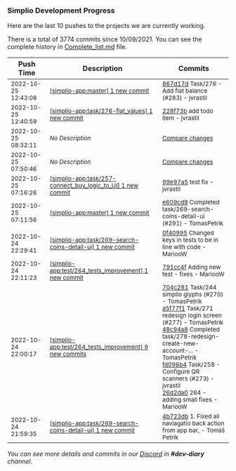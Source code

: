
### Simplio Development Progress

Here are the last 10 pushes to the projects we are currently working.

There is a total of 3774 commits since 10/09/2021. You can see the complete history in
 [Complete_list.md](Complete_list.md) file.

| Push Time | Description | Commits |
| --- | --- | --- |
| <sub>2022-10-25 12:43:08</sub> | <sub>[[simplio-app:master] 1 new commit](https://github.com/SimplioOfficial/simplio-app/commit/867d17ddab05c72df9b01885c101ad3e2cc3583d)</sub> | <sub>[867d17d](https://github.com/SimplioOfficial/simplio-app/commit/867d17ddab05c72df9b01885c101ad3e2cc3583d) Task/276 - Add fiat balance (#283) - jvrastil</sub> |
| <sub>2022-10-25 12:40:59</sub> | <sub>[[simplio-app:task/276\-fiat\_values] 1 new commit](https://github.com/SimplioOfficial/simplio-app/commit/228f73b7ef7753d804e992ee22158a842dd5bd18)</sub> | <sub>[228f73b](https://github.com/SimplioOfficial/simplio-app/commit/228f73b7ef7753d804e992ee22158a842dd5bd18) add todo item - jvrastil</sub> |
| <sub>2022-10-25 08:32:11</sub> | <sub>_No Description_</sub> | <sub>[Compare changes](https://github.com/SimplioOfficial/simplio-app/compare/6a830bcc3eaf...0e41e84f0d81)</sub> |
| <sub>2022-10-25 07:50:46</sub> | <sub>_No Description_</sub> | <sub>[Compare changes](https://github.com/SimplioOfficial/simplio-app/compare/99e97a505ead...8f0ec3e54525)</sub> |
| <sub>2022-10-25 07:16:26</sub> | <sub>[[simplio-app:task/257\-connect\_buy\_logic\_to\_UI] 1 new commit](https://github.com/SimplioOfficial/simplio-app/commit/99e97a505ead907d68ca56c73bcb45d53f4e1b4c)</sub> | <sub>[99e97a5](https://github.com/SimplioOfficial/simplio-app/commit/99e97a505ead907d68ca56c73bcb45d53f4e1b4c) test fix - jvrastil</sub> |
| <sub>2022-10-25 07:11:56</sub> | <sub>[[simplio-app:master] 1 new commit](https://github.com/SimplioOfficial/simplio-app/commit/e609cd972fb735399ca5079297be3d5c40141805)</sub> | <sub>[e609cd9](https://github.com/SimplioOfficial/simplio-app/commit/e609cd972fb735399ca5079297be3d5c40141805) Completed task/269-search-coins-detail-ui (#291) - TomasPetrik</sub> |
| <sub>2022-10-24 22:29:41</sub> | <sub>[[simplio-app:task/269\-search\-coins\-detail\-ui] 1 new commit](https://github.com/SimplioOfficial/simplio-app/commit/0f40995803c81baf2babece5fb87fdf0cdc3fec9)</sub> | <sub>[0f40995](https://github.com/SimplioOfficial/simplio-app/commit/0f40995803c81baf2babece5fb87fdf0cdc3fec9) Changed keys in tests to be in line with code - MariooW</sub> |
| <sub>2022-10-24 22:11:23</sub> | <sub>[[simplio-app:test/264\_tests\_improvement] 1 new commit](https://github.com/SimplioOfficial/simplio-app/commit/791cc4fc1e93d6c2a79f9add77a017c5a50c67f4)</sub> | <sub>[791cc4f](https://github.com/SimplioOfficial/simplio-app/commit/791cc4fc1e93d6c2a79f9add77a017c5a50c67f4) Adding new test - fixes - MariooW</sub> |
| <sub>2022-10-24 22:00:17</sub> | <sub>[[simplio-app:test/264\_tests\_improvement] 9 new commits](https://github.com/SimplioOfficial/simplio-app/compare/422820fc43e8...4f5801680c42)</sub> | <sub>[704c281](https://github.com/SimplioOfficial/simplio-app/commit/704c281e70077992662fe56edd91d4de336574c1) Task/244 simplio glyphs (#270) - TomasPetrik<br>[a5f77f1](https://github.com/SimplioOfficial/simplio-app/commit/a5f77f109d4322184823a5a612e7d48bf766b707) Task/271 redesign login screen (#277) - TomasPetrik<br>[48c94a8](https://github.com/SimplioOfficial/simplio-app/commit/48c94a8edc7724b321864849e878588442de2fc2) Completed task/278-redesign-create-new-account-... - TomasPetrik<br>[fd096b4](https://github.com/SimplioOfficial/simplio-app/commit/fd096b4bc2a6616480d687925bc5f308013febbf) Task/258 - Configure QR scanners (#273) - jvrastil<br>[26d2da0](https://github.com/SimplioOfficial/simplio-app/commit/26d2da0dee10a41c012c5e27433d90e9ed1722d2) 264 - adding small fixes - MariooW</sub> |
| <sub>2022-10-24 21:59:35</sub> | <sub>[[simplio-app:task/269\-search\-coins\-detail\-ui] 1 new commit](https://github.com/SimplioOfficial/simplio-app/commit/4b723dbe59ea143d62666f5d8b52a621ae88d912)</sub> | <sub>[4b723db](https://github.com/SimplioOfficial/simplio-app/commit/4b723dbe59ea143d62666f5d8b52a621ae88d912) 1. Fixed all naviagatio back action from app bar, - Tomáš Petrík</sub> |

_You can see more details and commits in our [Discord](https://discord.gg/aKhjuwZmdP) in **#dev-diary** channel._
